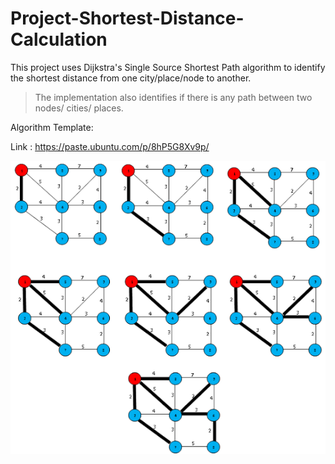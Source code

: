 # Project-Shortest-Distance-Calculation

 This project uses Dijkstra's Single Source Shortest Path algorithm to identify the shortest distance from one city/place/node to another.
>The implementation also identifies if there is any path between two nodes/ cities/ places. 

Algorithm Template: 

Link : https://paste.ubuntu.com/p/8hP5G8Xv9p/

![Image of Yaktocat](https://github.com/Mashfiq137/Images/blob/master/images.png)



